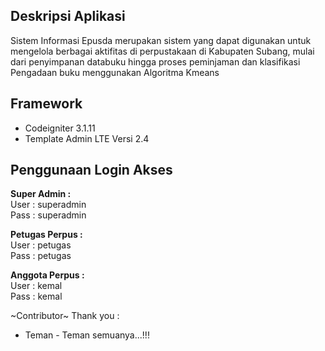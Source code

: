 ## Deskripsi Aplikasi
 Sistem Informasi Epusda merupakan sistem yang dapat digunakan untuk mengelola berbagai aktifitas di perpustakaan di Kabupaten Subang, mulai dari penyimpanan databuku hingga proses peminjaman dan klasifikasi Pengadaan buku menggunakan Algoritma Kmeans

##  Framework
* Codeigniter 3.1.11
* Template Admin LTE  Versi 2.4

## Penggunaan Login Akses

<b>Super Admin :</b>
<br/>
User : superadmin
<br/>
Pass : superadmin

<b>Petugas Perpus : </b>
<br/>
User : petugas
<br/>
Pass : petugas

<b>Anggota Perpus :</b>
<br/>
User : kemal
<br/>
Pass : kemal

~Contributor~
Thank you :
- Teman - Teman semuanya...!!! 
